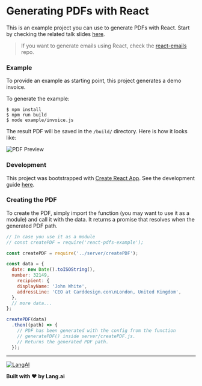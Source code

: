 # Generating PDFs with React
This is an example project you can use to generate PDFs with React. Start by checking the related talk slides [here](http://bit.ly/react-emails-pdf).

>  If you want to generate emails using React, check the [react-emails](https://github.com/lang-ai/react-emails) repo.

### Example

To provide an example as starting point, this project generates a demo invoice.

To generate the example:

```
$ npm install
$ npm run build
$ node example/invoice.js
```

The result PDF will be saved in the `/build/` directory. Here is how it looks like:

![PDF Preview](https://s3-eu-west-1.amazonaws.com/langai-public/github/invoice.png)


### Development

This project was bootstrapped with [Create React App][react-create-app].
 See the development guide [here][react-create-app-guide].


### Creating the PDF

To create the PDF, simply import the function (you may want to use it as a module) and call it with the
data. It returns a promise that resolves when the generated PDF path.

```js
// In case you use it as a module
// const createPDF = require('react-pdfs-example');

const createPDF = require('../server/createPDF');

const data = { 
  date: new Date().toISOString(),
  number: 32149,
    recipient: {
    displayName: 'John White',
    addressLine: 'CEO at Carddesign.con\nLondon, United Kingdom',
  },
  // more data...
};

createPDF(data)
  .then((path) => {
    // PDF has been generated with the config from the function
    // generatePDF() inside server/createPDF.js.
    // Returns the generated PDF path.
  });
```

- - - - - - - - - -

[![LangAI](https://s3-eu-west-1.amazonaws.com/langai-public/github/logo-small.png)][langai]

**Built with ❤️ by Lang.ai**

 [langai]: https://lang.ai/
 [react-create-app]: https://github.com/facebookincubator/create-react-app
 [react-create-app-guide]: https://github.com/facebookincubator/create-react-app/blob/master/packages/react-scripts/template/README.md

